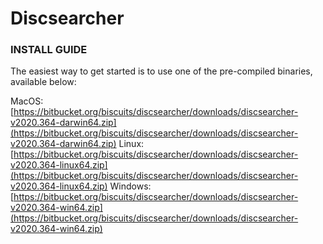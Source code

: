 # Discsearcher

### INSTALL GUIDE
The easiest way to get started is to use one of the pre-compiled binaries, available below:

MacOS: [https://bitbucket.org/biscuits/discsearcher/downloads/discsearcher-v2020.364-darwin64.zip](https://bitbucket.org/biscuits/discsearcher/downloads/discsearcher-v2020.364-darwin64.zip)
Linux: [https://bitbucket.org/biscuits/discsearcher/downloads/discsearcher-v2020.364-linux64.zip](https://bitbucket.org/biscuits/discsearcher/downloads/discsearcher-v2020.364-linux64.zip)
Windows: [https://bitbucket.org/biscuits/discsearcher/downloads/discsearcher-v2020.364-win64.zip](https://bitbucket.org/biscuits/discsearcher/downloads/discsearcher-v2020.364-win64.zip)

